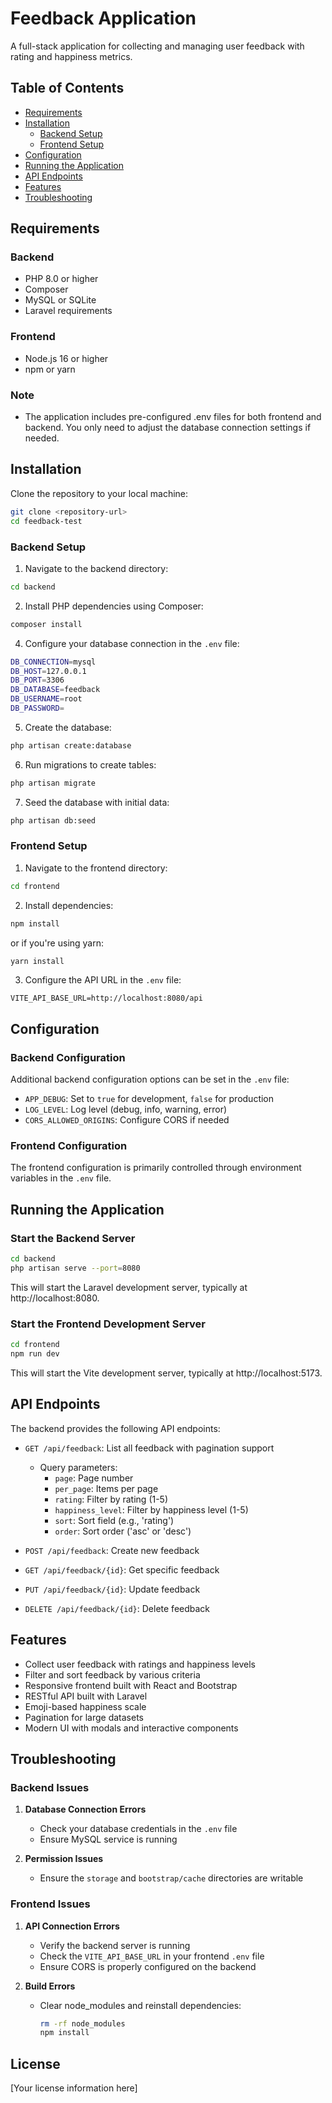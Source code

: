 # Feedback Application

A full-stack application for collecting and managing user feedback with rating and happiness metrics.

## Table of Contents

- [Requirements](#requirements)
- [Installation](#installation)
  - [Backend Setup](#backend-setup)
  - [Frontend Setup](#frontend-setup)
- [Configuration](#configuration)
- [Running the Application](#running-the-application)
- [API Endpoints](#api-endpoints)
- [Features](#features)
- [Troubleshooting](#troubleshooting)

## Requirements

### Backend
- PHP 8.0 or higher
- Composer
- MySQL or SQLite
- Laravel requirements

### Frontend
- Node.js 16 or higher
- npm or yarn

### Note
- The application includes pre-configured .env files for both frontend and backend. You only need to adjust the database connection settings if needed.

## Installation


Clone the repository to your local machine:

```bash
git clone <repository-url>
cd feedback-test
```

### Backend Setup

1. Navigate to the backend directory:
```bash
cd backend
```

2. Install PHP dependencies using Composer:
```bash
composer install
```

4. Configure your database connection in the `.env` file:
```bash
DB_CONNECTION=mysql
DB_HOST=127.0.0.1
DB_PORT=3306
DB_DATABASE=feedback
DB_USERNAME=root
DB_PASSWORD=
```

5. Create the database:
```bash
php artisan create:database
```

6. Run migrations to create tables:
```bash
php artisan migrate
```

7. Seed the database with initial data:
```bash
php artisan db:seed
```

### Frontend Setup

1. Navigate to the frontend directory:
```bash
cd frontend
```

2. Install dependencies:
```bash
npm install
```
or if you're using yarn:
```bash
yarn install
```


3. Configure the API URL in the `.env` file:
```
VITE_API_BASE_URL=http://localhost:8080/api
```

## Configuration

### Backend Configuration

Additional backend configuration options can be set in the `.env` file:

- `APP_DEBUG`: Set to `true` for development, `false` for production
- `LOG_LEVEL`: Log level (debug, info, warning, error)
- `CORS_ALLOWED_ORIGINS`: Configure CORS if needed

### Frontend Configuration

The frontend configuration is primarily controlled through environment variables in the `.env` file.

## Running the Application

### Start the Backend Server

```bash
cd backend
php artisan serve --port=8080
```

This will start the Laravel development server, typically at http://localhost:8080.

### Start the Frontend Development Server

```bash
cd frontend
npm run dev
```


This will start the Vite development server, typically at http://localhost:5173.

## API Endpoints

The backend provides the following API endpoints:

- `GET /api/feedback`: List all feedback with pagination support
  - Query parameters:
    - `page`: Page number
    - `per_page`: Items per page
    - `rating`: Filter by rating (1-5)
    - `happiness_level`: Filter by happiness level (1-5)
    - `sort`: Sort field (e.g., 'rating')
    - `order`: Sort order ('asc' or 'desc')

- `POST /api/feedback`: Create new feedback

- `GET /api/feedback/{id}`: Get specific feedback

- `PUT /api/feedback/{id}`: Update feedback

- `DELETE /api/feedback/{id}`: Delete feedback

## Features

- Collect user feedback with ratings and happiness levels
- Filter and sort feedback by various criteria
- Responsive frontend built with React and Bootstrap
- RESTful API built with Laravel
- Emoji-based happiness scale
- Pagination for large datasets
- Modern UI with modals and interactive components

## Troubleshooting

### Backend Issues

1. **Database Connection Errors**
   - Check your database credentials in the `.env` file
   - Ensure MySQL service is running

2. **Permission Issues**
   - Ensure the `storage` and `bootstrap/cache` directories are writable

### Frontend Issues

1. **API Connection Errors**
   - Verify the backend server is running
   - Check the `VITE_API_BASE_URL` in your frontend `.env` file
   - Ensure CORS is properly configured on the backend

2. **Build Errors**
   - Clear node_modules and reinstall dependencies:
     ```bash
     rm -rf node_modules
     npm install
     ```

## License

[Your license information here]


